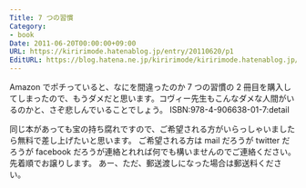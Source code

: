 ```yaml
---
Title: 7 つの習慣
Category:
- book
Date: 2011-06-20T00:00:00+09:00
URL: https://kiririmode.hatenablog.jp/entry/20110620/p1
EditURL: https://blog.hatena.ne.jp/kiririmode/kiririmode.hatenablog.jp/atom/entry/8454420450078211013
---
```



Amazon でポチっていると、なにを間違ったのか 7 つの習慣の 2 冊目を購入してしまったので、もうダメだと思います。コヴィー先生もこんなダメな人間がいるのかと、さぞ悲しんでいることでしょう。
ISBN:978-4-906638-01-7:detail

同じ本があっても宝の持ち腐れですので、ご希望される方がいらっしゃいましたら無料で差し上げたいと思います。
ご希望される方は mail だろうが twitter だろうが facebook だろうが連絡とれれば何でも構いませんのでご連絡ください。先着順でお譲りします。 あー、ただ、郵送渡しになった場合は郵送料ください。
